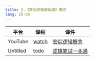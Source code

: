 ```yaml
---
title: 2.【管综逻辑基础课】概念
lang: zh-CN
---
```


| 平台       | 课程                                                                                                                               | 课件                                                                                                                                                                                        |
|----------|------------------------------------------------------------------------------------------------------------------------------------|---------------------------------------------------------------------------------------------------------------------------------------------------------------------------------------------|
| YouTube  | [watch](https://www.youtube.com/watch?v=RpwH4GTRMus&list=PLm0MFkgiW1JiOt8shUCMSGDsqFS23k83T&index=2)                                  | [管综逻辑概念](../../public/logic/%E9%80%BB%E8%BE%91-%E5%9F%BA%E7%A1%80%E8%AF%BE/pdf/%E7%AE%A1%E7%BB%BC%E9%80%BB%E8%BE%91%E6%A6%82%E5%BF%B5.pdf)                                                  |
| Untitled | todo  | [逻辑笔试一本通](../../public/logic/%E9%80%BB%E8%BE%91-%E5%9F%BA%E7%A1%80%E8%AF%BE/pdf/1.%E3%80%90%E7%AC%94%E8%AF%95%E4%B8%80%E6%9C%AC%E9%80%9A%E3%80%91%E7%AE%A1%E7%BB%BC-%E9%80%BB%E8%BE%91.pdf) |                                                                                                                                        |


